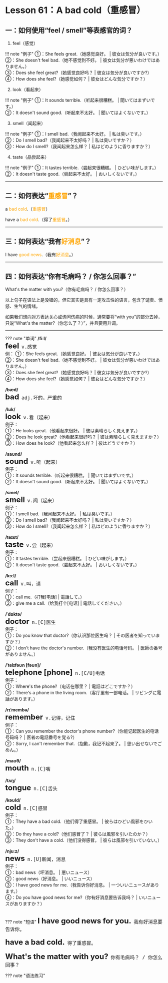 # Lesson 61：A bad cold（重感冒）


## 一：如何使用“feel / smell”等表感官的词？

1. feel（感觉）

!!! note "例子"
    ①：She feels great.（她感觉良好。 | 彼女は気分が良いです。）<br>
    ②：She doesn't feel bad.（她不感觉到不好。 | 彼女は気分が悪いわけではありません。）<br>
    ③：Does she feel great?（她感觉良好吗？ | 彼女は気分が良いですか?）<br>
    ④：How does she feel?（她感觉如何？ | 彼女はどんな気分ですか？）<br>


2. look（看起来）

!!! note "例子"
    ①：It sounds terrible.（听起来很糟糕。 | 聞いてはまずいです。）<br>
    ②：It doesn't sound good.（听起来不太好。 | 聞いてはよくないです。）<br>


3. smell（闻起来）

!!! note "例子"
    ①：I smell bad.（我闻起来不太好。 | 私は臭いです。）<br>
    ②：Do I smell bad?（我闻起来不太好吗？ | 私は臭いですか？）<br>
    ③：How do I smell?（我闻起来怎么样？ | 私はどのように香りますか？）<br>


4. taste（品尝起来）

!!! note "例子"
    ①：It tastes terrible.（尝起来很糟糕。 | ひどい味がします。）<br>
    ②：It doesn't taste good.（尝起来不太好。 | おいしくないです。）<br>


---
## 二：如何表达“<font color=orange>重感冒</font>”？

a <font color=orange>bad cold</font>.（<font color=orange>重感冒</font>）

have a <font color=orange>bad cold</font>.（得了<font color=orange>重感冒</font>。）


---
## 三：如何表达“我有<font color=orange>好消息</font>”？

I have <font color=orange>good news</font>.（我有<font color=orange>好消息</font>。）


---
## 四：如何表达“你有毛病吗？ / 你怎么回事？”

What's the matter with you?（你有毛病吗？ / 你怎么回事？）

以上句子在语法上是没错的，但它其实是具有一定攻击性的语言，包含了谴责、愤怒、生气的情绪。

如果我们想向对方表达关心或询问伤病的时候，通常要将“with you”的部分去掉，只说“What's the matter?（你怎么了？）”，并且要用升调。


---
??? note "单词"
    **/fiːl/**<br>
    <font size=5>**feel**</font>&nbsp;&nbsp;<font size=4>`v.感觉`</font><br>
    例：
    ①：She feels great.（她感觉良好。 | 彼女は気分が良いです。）<br>
    ②：She doesn't feel bad.（她不感觉到不好。 | 彼女は気分が悪いわけではありません。）<br>
    ③：Does she feel great?（她感觉良好吗？ | 彼女は気分が良いですか?）<br>
    ④：How does she feel?（她感觉如何？ | 彼女はどんな気分ですか？）<br>
    <br>
    **/bæd/**<br>
    <font size=5>**bad**</font>&nbsp;&nbsp;<font size=4>`adj.坏的，严重的`</font><br>
    <br>
    **/lʊk/**<br>
    <font size=5>**look**</font>&nbsp;&nbsp;<font size=4>`v.看（起来）`</font><br>
    例子：<br>
    ①：He looks great.（他看起来很好。 | 彼は素晴らしく見えます。）<br>
    ②：Does he look great?（他看起来很好吗？ | 彼は素晴らしく見えますか？）<br>
    ③：How does he look?（他看起来怎么样？ | 彼はどうですか？）<br>
    <br>
    **/saʊnd/**<br>
    <font size=5>**sound**</font>&nbsp;&nbsp;<font size=4>`v.听（起来）`</font><br>
    例子：<br>
    ①：It sounds terrible.（听起来很糟糕。 | 聞いてはまずいです。）<br>
    ②：It doesn't sound good.（听起来不太好。 | 聞いてはよくないです。）<br>
    <br>
    **/smel/**<br>
    <font size=5>**smell**</font>&nbsp;&nbsp;<font size=4>`v.闻（起来）`</font><br>
    例子：<br>
    ①：I smell bad.（我闻起来不太好。 | 私は臭いです。）<br>
    ②：Do I smell bad?（我闻起来不太好吗？ | 私は臭いですか？）<br>
    ③：How do I smell?（我闻起来怎么样？ | 私はどのように香りますか？）<br>
    <br>
    **/teɪst/**<br>
    <font size=5>**taste**</font>&nbsp;&nbsp;<font size=4>`v.尝（起来）`</font><br>
    例子：<br>
    ①：It tastes terrible.（尝起来很糟糕。 | ひどい味がします。）<br>
    ②：It doesn't taste good.（尝起来不太好。 | おいしくないです。）<br>
    <br>
    **/kɔːl/**<br>
    <font size=5>**call**</font>&nbsp;&nbsp;<font size=4>`v.叫，请`</font><br>
    例子：<br>
    ①：call me.（打我[电话] | 電話して。）<br>
    ②：give me a call.（给我打个[电话] | 電話してください。）<br>
    <br>
    **/ˈdɒktə/**<br>
    <font size=5>**doctor**</font>&nbsp;&nbsp;<font size=4>`n.[C]医生`</font><br>
    例子：<br>
    ①：Do you know that doctor?（你认识那位医生吗？ | その医者を知っていますか？）<br>
    ②：I don't have the doctor's number.（我没有医生的电话号码。 | 医師の番号がありません。）<br>
    <br>
    **/ˈtelɪfəʊn [fəʊn]/**<br>
    <font size=5>**telephone [phone]**</font>&nbsp;&nbsp;<font size=4>`n.[C/U]电话`</font><br>
    例子：<br>
    ①：Where's the phone?（电话在哪里？ | 電話はどこですか？）<br>
    ②：There's a phone in the living room.（客厅里有一部电话。 | リビングに電話があります。）<br>
    <br>
    **/rɪˈmembə/**<br>
    <font size=5>**remember**</font>&nbsp;&nbsp;<font size=4>`v.记得，记住`</font><br>
    例子：<br>
    ①：Can you remember the doctor's phone number?（你能记起医生的电话号码吗？ | 医者の電話番号を覚る?）<br>
    ②：Sorry, I can't remember that.（抱歉，我记不起来了。 | 思い出せないでごめん。）<br>
    <br>
    **/maʊθ/**<br>
    <font size=5>**mouth**</font>&nbsp;&nbsp;<font size=4>`n.[C]嘴`</font><br>
    <br>
    **/tʌŋ/**<br>
    <font size=5>**tongue**</font>&nbsp;&nbsp;<font size=4>`n.[C]舌头`</font><br>
    <br>
    **/kəʊld/**<br>
    <font size=5>**cold**</font>&nbsp;&nbsp;<font size=4>`n.[C]感冒`</font><br>
    例子：<br>
    ①：They have a bad cold.（他们得了重感冒。 | 彼らはひどい風邪をひいた。）<br>
    ②：Do they have a cold?（他们感冒了？ | 彼らは風邪を引いたのか？）<br>
    ③：They don't have a cold.（他们没得感冒。 | 彼らは風邪を引いていない。）<br>
    <br>
    **/njuːz/**<br>
    <font size=5>**news**</font>&nbsp;&nbsp;<font size=4>`n.[U]新闻，消息`</font><br>
    例子：<br>
    ①：bad news（坏消息。 | 悪いニュース）<br>
    ②：good news（好消息。 | いいニュース）<br>
    ③：I have good news for me.（我告诉你好消息。 | 一ついいニュースがあります。）<br>
    ④：Do you have good news for me?（你有好消息要告诉我吗？ | いいニュースがありますか？）<br>
    <br>


??? note "短语"
    <font size=5>**I have good news for you.**</font>&nbsp;&nbsp;<font size=4>`我有好消息要告诉你。`</font><br>
    <br>
    <font size=5>**have a bad cold.**</font>&nbsp;&nbsp;<font size=4>`得了重感冒。`</font><br>
    <br>
    <font size=5>**What's the matter with you?**</font>&nbsp;&nbsp;<font size=4>`你有毛病吗？ / 你怎么回事？`</font><br>


??? note "语法练习" 

